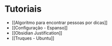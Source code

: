 # Tutoriais
- [[Algoritmo para encontrar pessoas por dicas]]
- [[Configuração - Espanso]]
- [[Obsidian Justification]]
- [[Truques - Ubuntu]]